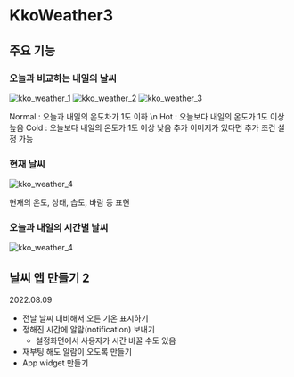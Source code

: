 # KkoWeather3

## 주요 기능

### 오늘과 비교하는 내일의 날씨
![kko_weather_1](https://user-images.githubusercontent.com/52685277/197352753-6204a2f9-24e4-4d96-bbbc-72d0d004bcfe.jpg)
![kko_weather_2](https://user-images.githubusercontent.com/52685277/197352755-510e37ef-c39c-454d-be34-54fdeb3aa0ec.jpg)
![kko_weather_3](https://user-images.githubusercontent.com/52685277/197352757-b196610f-fe98-4ec9-9505-6cf2475f2f65.jpg)

Normal : 오늘과 내일의 온도차가 1도 이하 \n
Hot : 오늘보다 내일의 온도가 1도 이상 높음
Cold : 오늘보다 내일의 온도가 1도 이상 낮음
추가 이미지가 있다면 추가 조건 설정 가능

### 현재 날씨
![kko_weather_4](https://user-images.githubusercontent.com/52685277/197352768-f903a890-9996-4a74-8118-9568d694f27d.jpg)

현재의 온도, 상태, 습도, 바람 등 표현

### 오늘과 내일의 시간별 날씨
![kko_weather_4](https://user-images.githubusercontent.com/52685277/197352774-26fab519-294a-4044-83ed-f80f12fbe84d.jpg)

## 날씨 앱 만들기 2
2022.08.09
- 전날 날씨 대비해서 오른 기온 표시하기
- 정해진 시간에 알람(notification) 보내기
  - 설정화면에서 사용자가 시간 바꿀 수도 있음
- 재부팅 해도 알람이 오도록 만들기
- App widget 만들기
